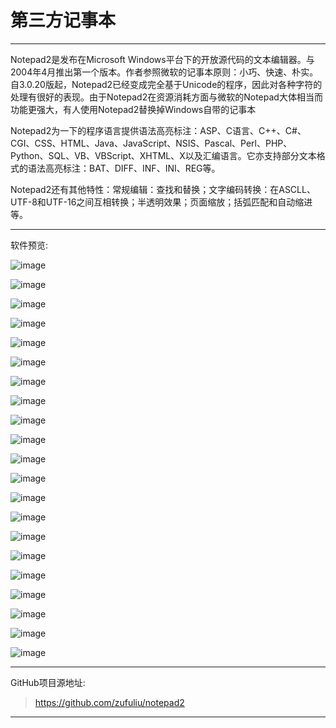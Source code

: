 # 第三方记事本

----------------------

Notepad2是发布在Microsoft Windows平台下的开放源代码的文本编辑器。与2004年4月推出第一个版本。作者参照微软的记事本原则：小巧、快速、朴实。自3.0.20版起，Notepad2已经变成完全基于Unicode的程序，因此对各种字符的处理有很好的表现。由于Notepad2在资源消耗方面与微软的Notepad大体相当而功能更强大，有人使用Notepad2替换掉Windows自带的记事本

Notepad2为一下的程序语言提供语法高亮标注：ASP、C语言、C++、C#、CGI、CSS、HTML、Java、JavaScript、NSIS、Pascal、Perl、PHP、Python、SQL、VB、VBScript、XHTML、X以及汇编语言。它亦支持部分文本格式的语法高亮标注：BAT、DIFF、INF、INI、REG等。

Notepad2还有其他特性：常规编辑：查找和替换；文字编码转换：在ASCLL、UTF-8和UTF-16之间互相转换；半透明效果；页面缩放；括弧匹配和自动缩进等。

----------------------

软件预览:

![image](/img/第三方记事本/1.png)

![image](/img/第三方记事本/2.png)

![image](/img/第三方记事本/3.png)

![image](/img/第三方记事本/4.png)

![image](/img/第三方记事本/5.png)

![image](/img/第三方记事本/6.png)

![image](/img/第三方记事本/7.png)

![image](/img/第三方记事本/8.png)

![image](/img/第三方记事本/9.png)

![image](/img/第三方记事本/10.png)

![image](/img/第三方记事本/11.png)

![image](/img/第三方记事本/12.png)

![image](/img/第三方记事本/13.png)

![image](/img/第三方记事本/14.png)

![image](/img/第三方记事本/15.png)

![image](/img/第三方记事本/16.png)

![image](/img/第三方记事本/17.png)

![image](/img/第三方记事本/18.png)

![image](/img/第三方记事本/19.png)

![image](/img/第三方记事本/20.png)

![image](/img/第三方记事本/21.png)

----------------------

GitHub项目源地址:

> https://github.com/zufuliu/notepad2

----------------------